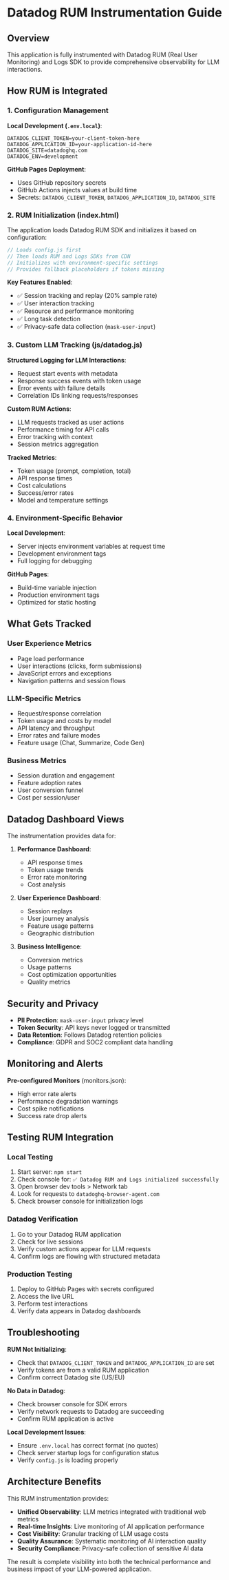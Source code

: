 # Datadog RUM Instrumentation Guide

## Overview

This application is fully instrumented with Datadog RUM (Real User Monitoring) and Logs SDK to provide comprehensive observability for LLM interactions.

## How RUM is Integrated

### 1. Configuration Management

**Local Development (`.env.local`)**:
```env
DATADOG_CLIENT_TOKEN=your-client-token-here
DATADOG_APPLICATION_ID=your-application-id-here
DATADOG_SITE=datadoghq.com
DATADOG_ENV=development
```

**GitHub Pages Deployment**:
- Uses GitHub repository secrets
- GitHub Actions injects values at build time
- Secrets: `DATADOG_CLIENT_TOKEN`, `DATADOG_APPLICATION_ID`, `DATADOG_SITE`

### 2. RUM Initialization (index.html)

The application loads Datadog RUM SDK and initializes it based on configuration:

```javascript
// Loads config.js first
// Then loads RUM and Logs SDKs from CDN
// Initializes with environment-specific settings
// Provides fallback placeholders if tokens missing
```

**Key Features Enabled**:
- ✅ Session tracking and replay (20% sample rate)
- ✅ User interaction tracking
- ✅ Resource and performance monitoring
- ✅ Long task detection
- ✅ Privacy-safe data collection (`mask-user-input`)

### 3. Custom LLM Tracking (js/datadog.js)

**Structured Logging for LLM Interactions**:
- Request start events with metadata
- Response success events with token usage
- Error events with failure details
- Correlation IDs linking requests/responses

**Custom RUM Actions**:
- LLM requests tracked as user actions
- Performance timing for API calls
- Error tracking with context
- Session metrics aggregation

**Tracked Metrics**:
- Token usage (prompt, completion, total)
- API response times
- Cost calculations
- Success/error rates
- Model and temperature settings

### 4. Environment-Specific Behavior

**Local Development**:
- Server injects environment variables at request time
- Development environment tags
- Full logging for debugging

**GitHub Pages**:
- Build-time variable injection
- Production environment tags
- Optimized for static hosting

## What Gets Tracked

### User Experience Metrics
- Page load performance
- User interactions (clicks, form submissions)
- JavaScript errors and exceptions
- Navigation patterns and session flows

### LLM-Specific Metrics
- Request/response correlation
- Token usage and costs by model
- API latency and throughput
- Error rates and failure modes
- Feature usage (Chat, Summarize, Code Gen)

### Business Metrics
- Session duration and engagement
- Feature adoption rates
- User conversion funnel
- Cost per session/user

## Datadog Dashboard Views

The instrumentation provides data for:

1. **Performance Dashboard**:
   - API response times
   - Token usage trends
   - Error rate monitoring
   - Cost analysis

2. **User Experience Dashboard**:
   - Session replays
   - User journey analysis
   - Feature usage patterns
   - Geographic distribution

3. **Business Intelligence**:
   - Conversion metrics
   - Usage patterns
   - Cost optimization opportunities
   - Quality metrics

## Security and Privacy

- **PII Protection**: `mask-user-input` privacy level
- **Token Security**: API keys never logged or transmitted
- **Data Retention**: Follows Datadog retention policies
- **Compliance**: GDPR and SOC2 compliant data handling

## Monitoring and Alerts

**Pre-configured Monitors** (monitors.json):
- High error rate alerts
- Performance degradation warnings
- Cost spike notifications
- Success rate drop alerts

## Testing RUM Integration

### Local Testing
1. Start server: `npm start`
2. Check console for: `✅ Datadog RUM and Logs initialized successfully`
3. Open browser dev tools > Network tab
4. Look for requests to `datadoghq-browser-agent.com`
5. Check browser console for initialization logs

### Datadog Verification
1. Go to your Datadog RUM application
2. Check for live sessions
3. Verify custom actions appear for LLM requests
4. Confirm logs are flowing with structured metadata

### Production Testing
1. Deploy to GitHub Pages with secrets configured
2. Access the live URL
3. Perform test interactions
4. Verify data appears in Datadog dashboards

## Troubleshooting

**RUM Not Initializing**:
- Check that `DATADOG_CLIENT_TOKEN` and `DATADOG_APPLICATION_ID` are set
- Verify tokens are from a valid RUM application
- Confirm correct Datadog site (US/EU)

**No Data in Datadog**:
- Check browser console for SDK errors
- Verify network requests to Datadog are succeeding
- Confirm RUM application is active

**Local Development Issues**:
- Ensure `.env.local` has correct format (no quotes)
- Check server startup logs for configuration status
- Verify `config.js` is loading properly

## Architecture Benefits

This RUM instrumentation provides:

- **Unified Observability**: LLM metrics integrated with traditional web metrics
- **Real-time Insights**: Live monitoring of AI application performance
- **Cost Visibility**: Granular tracking of LLM usage costs
- **Quality Assurance**: Systematic monitoring of AI interaction quality
- **Security Compliance**: Privacy-safe collection of sensitive AI data

The result is complete visibility into both the technical performance and business impact of your LLM-powered application.